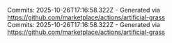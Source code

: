Commits: 2025-10-26T17:16:58.322Z - Generated via https://github.com/marketplace/actions/artificial-grass
<br>
Commits: 2025-10-26T17:16:58.322Z - Generated via https://github.com/marketplace/actions/artificial-grass
<br>
